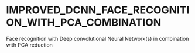 # IMPROVED_DCNN_FACE_RECOGNITION_WITH_PCA_COMBINATION
Face recognition with Deep convolutional Neural Network(s) in combination with PCA reduction 
